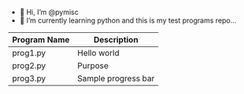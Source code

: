 - 👋 Hi, I’m @pymisc
- 🌱 I’m currently learning python and this is my test programs repo...

<!---
pymisc/vspython is a ✨ special ✨ repository because its `README.md` (this file) appears on your GitHub profile.
You can click the Preview link to take a look at your changes.
--->

|Program Name | Description |
| --- | --- |
prog1.py | Hello world | 
prog2.py | Purpose |
prog3.py | Sample progress bar |

